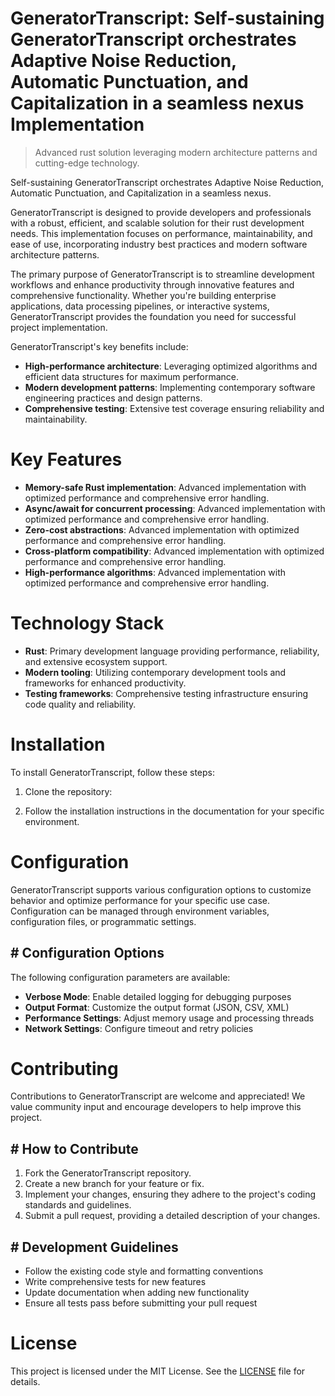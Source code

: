 <!-- fallback_GeneratorTranscript_20250805063419_69235 -->

# GeneratorTranscript: Self-sustaining GeneratorTranscript orchestrates Adaptive Noise Reduction, Automatic Punctuation, and Capitalization in a seamless nexus Implementation
> Advanced rust solution leveraging modern architecture patterns and cutting-edge technology.

Self-sustaining GeneratorTranscript orchestrates Adaptive Noise Reduction, Automatic Punctuation, and Capitalization in a seamless nexus.

GeneratorTranscript is designed to provide developers and professionals with a robust, efficient, and scalable solution for their rust development needs. This implementation focuses on performance, maintainability, and ease of use, incorporating industry best practices and modern software architecture patterns.

The primary purpose of GeneratorTranscript is to streamline development workflows and enhance productivity through innovative features and comprehensive functionality. Whether you're building enterprise applications, data processing pipelines, or interactive systems, GeneratorTranscript provides the foundation you need for successful project implementation.

GeneratorTranscript's key benefits include:

* **High-performance architecture**: Leveraging optimized algorithms and efficient data structures for maximum performance.
* **Modern development patterns**: Implementing contemporary software engineering practices and design patterns.
* **Comprehensive testing**: Extensive test coverage ensuring reliability and maintainability.

# Key Features

* **Memory-safe Rust implementation**: Advanced implementation with optimized performance and comprehensive error handling.
* **Async/await for concurrent processing**: Advanced implementation with optimized performance and comprehensive error handling.
* **Zero-cost abstractions**: Advanced implementation with optimized performance and comprehensive error handling.
* **Cross-platform compatibility**: Advanced implementation with optimized performance and comprehensive error handling.
* **High-performance algorithms**: Advanced implementation with optimized performance and comprehensive error handling.

# Technology Stack

* **Rust**: Primary development language providing performance, reliability, and extensive ecosystem support.
* **Modern tooling**: Utilizing contemporary development tools and frameworks for enhanced productivity.
* **Testing frameworks**: Comprehensive testing infrastructure ensuring code quality and reliability.

# Installation

To install GeneratorTranscript, follow these steps:

1. Clone the repository:


2. Follow the installation instructions in the documentation for your specific environment.

# Configuration

GeneratorTranscript supports various configuration options to customize behavior and optimize performance for your specific use case. Configuration can be managed through environment variables, configuration files, or programmatic settings.

## # Configuration Options

The following configuration parameters are available:

* **Verbose Mode**: Enable detailed logging for debugging purposes
* **Output Format**: Customize the output format (JSON, CSV, XML)
* **Performance Settings**: Adjust memory usage and processing threads
* **Network Settings**: Configure timeout and retry policies

# Contributing

Contributions to GeneratorTranscript are welcome and appreciated! We value community input and encourage developers to help improve this project.

## # How to Contribute

1. Fork the GeneratorTranscript repository.
2. Create a new branch for your feature or fix.
3. Implement your changes, ensuring they adhere to the project's coding standards and guidelines.
4. Submit a pull request, providing a detailed description of your changes.

## # Development Guidelines

* Follow the existing code style and formatting conventions
* Write comprehensive tests for new features
* Update documentation when adding new functionality
* Ensure all tests pass before submitting your pull request

# License

This project is licensed under the MIT License. See the [LICENSE](https://github.com/coralnws/GeneratorTranscript/blob/main/LICENSE) file for details.

